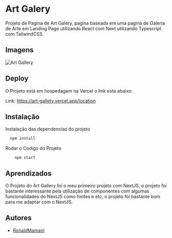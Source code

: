 
# Art Galery

Projeto de Pagina de Art Galery, pagina baseada em uma pagina de Galeria de Arte em Landing Page utilizando React com Next utilizando Typescript com TailwindCSS.
## Imagens

![Art Gallery](https://res.cloudinary.com/dz209s6jk/image/upload/f_auto,q_auto,w_900/Challenges/a74z6wximrmadlsa91ri.jpg)


## Deploy

O Projeto está em hospedagem na Vercel o link esta abaixo:

Link: https://art-gallety.vercel.app/location

## Instalação

Instalação das dependencias do projeto

```bash
  npm install
```

Rodar o Codigo do Projeto

```
    npm start
```
    
## Aprendizados

O Projeto do Art Gallery foi o meu primeiro projeto com NextJS, o projeto foi bastante interessante pela utilização de componentes com algumas funcionalidades do NextJS como fontes e etc, o projeto foi bastante bom para me adaptar com o NextJS.

## Autores

- [RonaldMamani](https://github.com/RonaldMamani)


